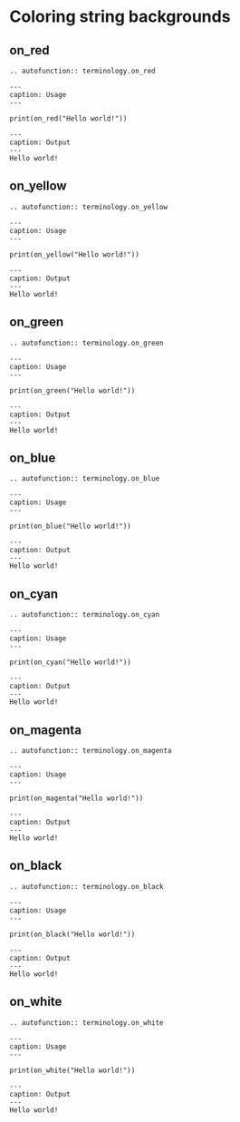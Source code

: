 # Coloring string backgrounds

## on_red
```{eval-rst}
.. autofunction:: terminology.on_red
```
```{code-block} python
---
caption: Usage
---

print(on_red("Hello world!"))
```

```{code-block} on-red
---
caption: Output
---
Hello world!
```


## on_yellow
```{eval-rst}
.. autofunction:: terminology.on_yellow
```

```{code-block} python
---
caption: Usage
---

print(on_yellow("Hello world!"))
```

```{code-block} on-yellow
---
caption: Output
---
Hello world!
```


## on_green
```{eval-rst}
.. autofunction:: terminology.on_green
```
```{code-block} python
---
caption: Usage
---

print(on_green("Hello world!"))
```

```{code-block} on-green
---
caption: Output
---
Hello world!
```


## on_blue
```{eval-rst}
.. autofunction:: terminology.on_blue
```
```{code-block} python
---
caption: Usage
---

print(on_blue("Hello world!"))
```

```{code-block} on-blue
---
caption: Output
---
Hello world!
```


## on_cyan
```{eval-rst}
.. autofunction:: terminology.on_cyan
```
```{code-block} python
---
caption: Usage
---

print(on_cyan("Hello world!"))
```

```{code-block} on-cyan
---
caption: Output
---
Hello world!
```


## on_magenta
```{eval-rst}
.. autofunction:: terminology.on_magenta
```
```{code-block} python
---
caption: Usage
---

print(on_magenta("Hello world!"))
```

```{code-block} on-magenta
---
caption: Output
---
Hello world!
```


## on_black
```{eval-rst}
.. autofunction:: terminology.on_black
```
```{code-block} python
---
caption: Usage
---

print(on_black("Hello world!"))
```

```{code-block} on-black
---
caption: Output
---
Hello world!
```


## on_white
```{eval-rst}
.. autofunction:: terminology.on_white
```
```{code-block} python
---
caption: Usage
---

print(on_white("Hello world!"))
```

```{code-block} on-white
---
caption: Output
---
Hello world!
```

